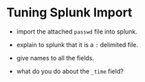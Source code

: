 # Tuning Splunk Import

* import the attached `passwd` file into splunk.

* explain to splunk that it is a `:` delimited file.

* give names to all the fields.

* what do you do about the `_time` field?
